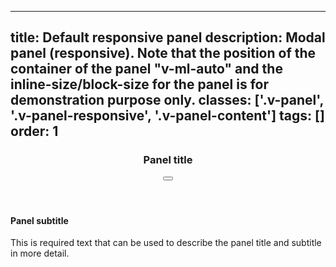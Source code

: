 <!--
 *              Copyright (c) 2025 Visa, Inc.
 *
 * Licensed under the Apache License, Version 2.0 (the "License");
 * you may not use this file except in compliance with the License.
 * You may obtain a copy of the License at
 *
 *         http://www.apache.org/licenses/LICENSE-2.0
 *
 * Unless required by applicable law or agreed to in writing, software
 * distributed under the License is distributed on an "AS IS" BASIS,
 * WITHOUT WARRANTIES OR CONDITIONS OF ANY KIND, either express or implied.
 * See the License for the specific language governing permissions and
 * limitations under the License.
 *
 -->
---
title: Default responsive panel
description: Modal panel (responsive). Note that the position of the container of the panel "v-ml-auto" and the inline-size/block-size for the panel is for demonstration purpose only.
classes: ['.v-panel', '.v-panel-responsive', '.v-panel-content']
tags: []
order: 1
---

<div class="v-ml-auto v-panel v-panel-responsive">
  <div class="v-panel-content v-surface">
    <header class="v-flex v-flex-row v-justify-content-between v-gap-4">
      <h3 class="v-typography-headline-3">
        Panel title
      </h3>
      <button aria-label="close panel" class="v-button-subtle v-button v-button-icon v-button-tertiary v-button-small -v-mt-3 -v-mr-8" type="button">
        <svg aria-hidden="true" class="v-icon v-icon-visa v-icon-tiny" focusable="false" viewbox="0 0 16 16">
          <use href="#visa-close-tiny">
          </use>
        </svg>
      </button>
    </header>
    <div class="v-panel-body">
      <h4 class="v-typography-subtitle-2">
        Panel subtitle
      </h4>
      <p>
        This is required text that can be used to describe the panel title and subtitle in more detail.
      </p>
    </div>
  </div>
</div>
